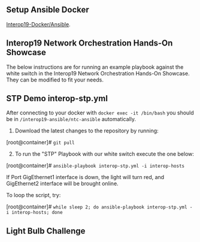 ## Setup Ansible Docker

[Interop19-Docker/Ansible](https://github.com/InteropDemo/interop19-docker/tree/origin/master/ansible "Interop19 Ansible Docker").

## Interop19 Network Orchestration Hands-On Showcase
The below instructions are for running an example playbook against the white switch in the Interop19 Network Orchestration Hands-On Showcase.  They can be modified to fit your needs.

## STP Demo interop-stp.yml

After connecting to your docker with `docker exec -it /bin/bash` you should be in `/interop19-ansible/ntc-ansible` automatically.

1. Download the latest changes to the repository by running:

[root@container]# `git pull`

2. To run the "STP" Playbook with our white switch execute the one below:

[root@container]# `ansible-playbook interop-stp.yml -i interop-hosts`

If Port GigEthernet1 interface is down, the light will turn red, and GigEthernet2 interface will be brought online.

To loop the script, try:

[root@container]# `while sleep 2; do ansible-playbook interop-stp.yml -i interop-hosts; done`

## Light Bulb Challenge
